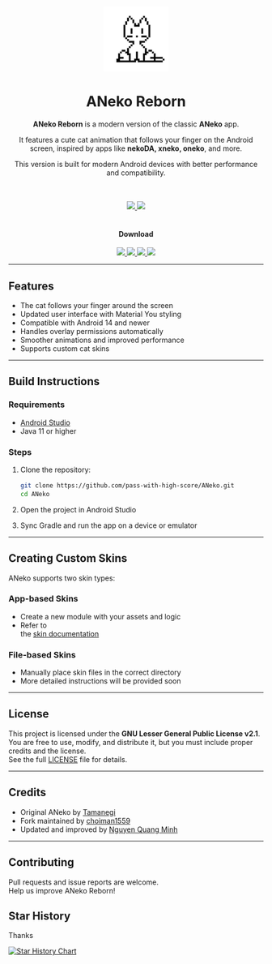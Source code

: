 <div align="center">      
  <img src="fastlane/metadata/android/en-US/images/icon.png" width="128" height="128">
  <h1>ANeko Reborn</h1>
  <p><strong>ANeko Reborn</strong> is a modern version of the classic <strong>ANeko</strong> app.</p>
<p>It features a cute cat animation that follows your finger on the Android screen, inspired by apps like <strong>nekoDA, xneko, oneko</strong>, and more.</p>
<p>This version is built for modern Android devices with better performance and compatibility.</p>
  <br><br>
  <a href="https://github.com/pass-with-high-score/ANeko/releases">
    <img src="https://img.shields.io/github/v/release/pass-with-high-score/ANeko">
  </a>
  <a href="https://github.com/pass-with-high-score/ANeko/releases">
    <img src="https://img.shields.io/github/downloads/pass-with-high-score/ANeko/total">
  </a>
  <br><br>
  <h4>Download</h4>
  <a href="https://play.google.com/store/apps/details?id=org.nqmgaming.aneko">
    <img src="https://play.google.com/intl/en_us/badges/static/images/badges/en_badge_web_generic.png" height="80">
  </a>
  <a href="https://github.com/pass-with-high-score/ANeko/releases">
    <img src="https://raw.githubusercontent.com/NeoApplications/Neo-Backup/034b226cea5c1b30eb4f6a6f313e4dadcbb0ece4/badge_github.png" height="80">
  </a>
  <a href="https://www.openapk.net/vi/aneko/org.nqmgaming.aneko/">
    <img src="https://www.openapk.net/images/openapk-badge.png" height="80">
  </a>
  <a href="https://f-droid.org/en/packages/org.nqmgaming.aneko/">
    <img src="https://fdroid.gitlab.io/artwork/badge/get-it-on.png" height="80">
  </a>
  </a>
</div> 

---  

## Features

* The cat follows your finger around the screen
* Updated user interface with Material You styling
* Compatible with Android 14 and newer
* Handles overlay permissions automatically
* Smoother animations and improved performance
* Supports custom cat skins

---  

## Build Instructions

### Requirements

* [Android Studio](https://developer.android.com/studio)
* Java 11 or higher

### Steps

1. Clone the repository:
   ```bash
   git clone https://github.com/pass-with-high-score/ANeko.git 
   cd ANeko 
   ```
2. Open the project in Android Studio

3. Sync Gradle and run the app on a device or emulator

---  

## Creating Custom Skins

ANeko supports two skin types:

### App-based Skins

* Create a new module with your assets and logic
* Refer to  
  the [skin documentation](http://www.tamanegi.org/prog/android-apps/aneko-skin.html#create-skin)

### File-based Skins

* Manually place skin files in the correct directory
* More detailed instructions will be provided soon

---  

## License

This project is licensed under the **GNU Lesser General Public License v2.1**.  
You are free to use, modify, and distribute it, but you must include proper credits and the
license.  
See the full [LICENSE](LICENSE) file for details.
  
---  

## Credits

* Original ANeko by [Tamanegi](https://github.com/lllllT)
* Fork maintained by [choiman1559](https://github.com/choiman1559/ANeko)
* Updated and improved by [Nguyen Quang Minh](https://github.com/nqmgaming)

---  

## Contributing

Pull requests and issue reports are welcome.  
Help us improve ANeko Reborn!


## Star History
Thanks


[![Star History Chart](https://api.star-history.com/svg?repos=pass-with-high-score/ANeko&type=Date)](https://www.star-history.com/#pass-with-high-score/ANeko&Date)
